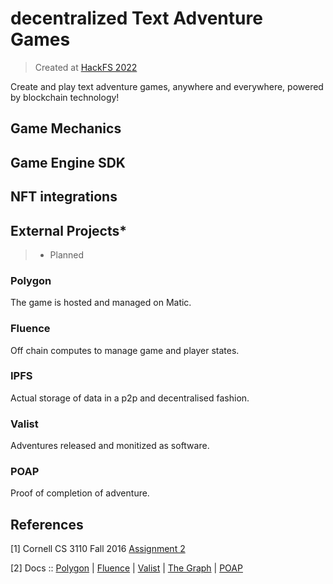 # decentralized Text Adventure Games
> Created at [HackFS 2022](https://ethglobal.com/showcase/dtag-gtdab)

Create and play text adventure games, anywhere and everywhere, powered by blockchain technology!

## Game Mechanics

## Game Engine SDK

## NFT integrations

## External Projects*
> * Planned

### Polygon

The game is hosted and managed on Matic.

### Fluence

Off chain computes to manage game and player states.

### IPFS

Actual storage of data in a p2p and decentralised fashion.

### Valist

Adventures released and monitized as software.

### POAP

Proof of completion of adventure.

## References

[1] Cornell CS 3110 Fall 2016 [Assignment 2](https://www.cs.cornell.edu/courses/cs3110/2016fa/a2/a2.html)

[2] Docs :: [Polygon]() | [Fluence]() | [Valist]() | [The Graph]() | [POAP]()


